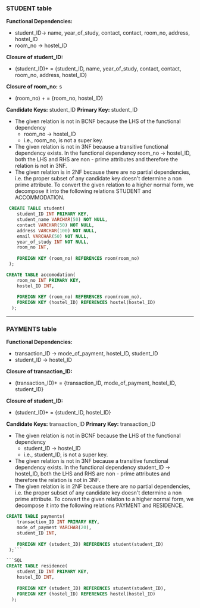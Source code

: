 ### STUDENT table

**Functional Dependencies:** 
- student_ID→ name, year_of_study, contact, contact, room_no, address, hostel_ID 
- room_no → hostel_ID

**Closure of student_ID:** 
- (student_ID)+ = {student_ID, name, year_of_study, contact, contact, room_no, address, hostel_ID} 

**Closure of room_no:** s
- (room_no) + = {room_no, hostel_ID} 

**Candidate Keys:** student_ID 
**Primary Key:** student_ID 
 
- The given relation is not in BCNF because the LHS of the functional dependency 
	- room_no → hostel_ID 
	- i.e., room_no, is not a super key. 
- The given relation is not in 3NF because a transitive functional dependency exists. In the functional dependency room_no → hostel_ID, both the LHS and RHS are non - prime attributes and therefore the relation is not in 3NF. 
- The given relation is in 2NF because there are no partial dependencies, i.e. the proper subset of any candidate key doesn't determine a non prime attribute. To convert the given relation to a higher normal form, we decompose it into the following relations STUDENT and ACCOMMODATION.

```SQL
 CREATE TABLE student(
	student_ID INT PRIMARY KEY, 
    student_name VARCHAR(50) NOT NULL, 
    contact VARCHAR(50) NOT NULL, 
    address VARCHAR(100) NOT NULL, 
    email VARCHAR(50) NOT NULL, 
	year_of_study INT NOT NULL, 
    room_no INT, 
    
    FOREIGN KEY (room_no) REFERENCES room(room_no)
 );  
```

```SQL
CREATE TABLE accomodation(
	room_no INT PRIMARY KEY, 
    hostel_ID INT, 
    
	FOREIGN KEY (room_no) REFERENCES room(room_no), 
    FOREIGN KEY (hostel_ID) REFERENCES hostel(hostel_ID)
  ); 
```
---
### PAYMENTS table 

**Functional Dependencies:** 
- transaction_ID → mode_of_payment, hostel_ID, student_ID 
- student_ID → hostel_ID 

**Closure of transaction_ID:** 
- (transaction_ID)+ = {transaction_ID, mode_of_payment, hostel_ID, student_ID} 

**Closure of student_ID:** 
- (student_ID)+ = {student_ID, hostel_ID} 

**Candidate Keys:** transaction_ID 
**Primary Key:** transaction_ID 

- The given relation is not in BCNF because the LHS of the functional dependency 
	- student_ID → hostel_ID 
	- i.e., student_ID, is not a super key. 
- The given relation is not in 3NF because a transitive functional dependency exists. In the functional dependency student_ID → hostel_ID, both the LHS and RHS are non - prime attributes and therefore the relation is not in 3NF. 
- The given relation is in 2NF because there are no partial dependencies, i.e. the proper subset of any candidate key doesn't determine a non prime attribute. To convert the given relation to a higher normal form, we decompose it into the following relations PAYMENT and RESIDENCE.

```SQL
CREATE TABLE payments(
	transaction_ID INT PRIMARY KEY, 
    mode_of_payment VARCHAR(20), 
    student_ID INT, 
    
    FOREIGN KEY (student_ID) REFERENCES student(student_ID)
 );```

```SQL
CREATE TABLE residence(
	student_ID INT PRIMARY KEY, 
    hostel_ID INT, 
    
    FOREIGN KEY (student_ID) REFERENCES student(student_ID), 
    FOREIGN KEY (hostel_ID) REFERENCES hostel(hostel_ID)
  );
```
